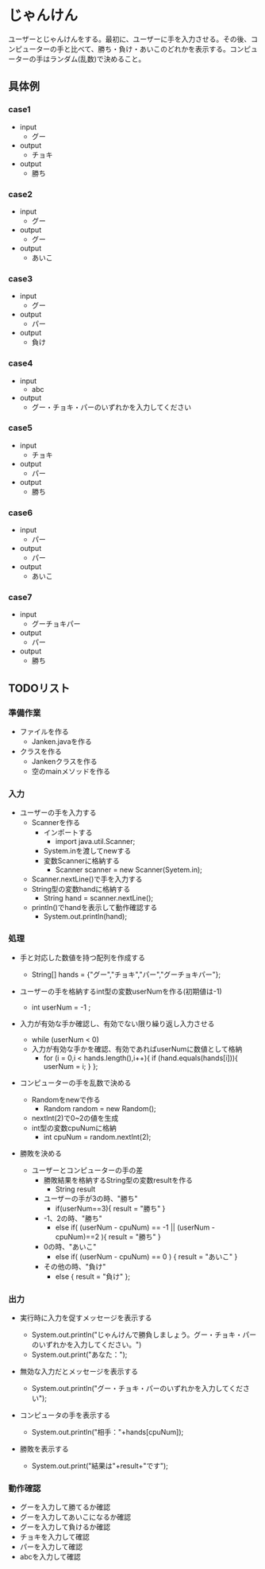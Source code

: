 # じゃんけん
ユーザーとじゃんけんをする。最初に、ユーザーに手を入力させる。その後、コンピューターの手と比べて、勝ち・負け・あいこのどれかを表示する。コンピューターの手はランダム(乱数)で決めること。

## 具体例
### case1
- input
  - グー
- output
  - チョキ
- output
  - 勝ち

### case2
- input
  - グー
- output
  - グー
- output
  - あいこ

### case3
- input
  - グー
- output
  - パー
- output
  - 負け

### case4
- input
  - abc
- output
  - グー・チョキ・パーのいずれかを入力してください
### case5
- input
  - チョキ
- output
  - パー
- output
  - 勝ち
 
### case6
- input
  - パー
- output
  - パー
- output
  - あいこ

### case7
- input
  - グーチョキパー
- output
  - パー
- output
  - 勝ち
 
## TODOリスト
### 準備作業
- ファイルを作る
  - Janken.javaを作る
- クラスを作る
  - Jankenクラスを作る
  - 空のmainメソッドを作る

### 入力
- ユーザーの手を入力する
  - Scannerを作る
    - インポートする
      - import java.util.Scanner;
    - System.inを渡してnewする
    - 変数Scannerに格納する
      - Scanner scanner = new Scanner(Syetem.in);
  - Scanner.nextLine()で手を入力する
  - String型の変数handに格納する
    - String hand = scanner.nextLine();
  - println()でhandを表示して動作確認する
    - System.out.println(hand);

### 処理
- 手と対応した数値を持つ配列を作成する
  - String[] hands = {"グー","チョキ","パー","グーチョキパー"};
- ユーザーの手を格納するint型の変数userNumを作る(初期値は-1)
  - int userNum = -1 ;
- 入力が有効な手か確認し、有効でない限り繰り返し入力させる
  - while (userNum < 0)
  - 入力が有効な手かを確認、有効であればuserNumに数値として格納
    - for (i = 0,i < hands.length(),i++){
        if (hand.equals(hands[i])){
          userNum = i;
        }
      };
      
- コンピューターの手を乱数で決める
  - Randomをnewで作る
    - Random random = new Random();
  - nextInt(2)で0~2の値を生成
  - int型の変数cpuNumに格納
    - int cpuNum = random.nextInt(2);
      
- 勝敗を決める
  - ユーザーとコンピューターの手の差
    - 勝敗結果を格納するString型の変数resultを作る
      - String result
    - ユーザーの手が3の時、"勝ち"
      - if(userNum==3){ result = "勝ち" }
    - -1、2の時、"勝ち"
      - else if( (userNum - cpuNum) == -1 || (userNum - cpuNum)==2 ){ result = "勝ち" }
    - 0の時、"あいこ"
      - else if( (userNum - cpuNum) == 0 ) { result = "あいこ" }
    - その他の時、"負け"
      - else { result = "負け" };

### 出力
- 実行時に入力を促すメッセージを表示する
  - System.out.println("じゃんけんで勝負しましょう。グー・チョキ・パーのいずれかを入力してください。")
  - System.out.print("あなた：");
    
- 無効な入力だとメッセージを表示する
  - System.out.println("グー・チョキ・パーのいずれかを入力してください");
    
- コンピュータの手を表示する
  - System.out.println("相手："+hands[cpuNum]);
    
- 勝敗を表示する
  - System.out.print("結果は"+result+"です");
  
### 動作確認
- グーを入力して勝てるか確認
- グーを入力してあいこになるか確認
- グーを入力して負けるか確認
- チョキを入力して確認
- パーを入力して確認
- abcを入力して確認


